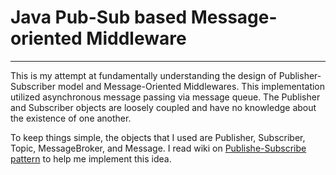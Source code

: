 # Java Pub-Sub based Message-oriented Middleware
---
This is my attempt at fundamentally understanding the design of Publisher-Subscriber model and Message-Oriented Middlewares. 
This implementation utilized asynchronous message passing via message queue. The Publisher and Subscriber objects are loosely coupled
and have no knowledge about the existence of one another. 

To keep things simple, the objects that I used are Publisher, Subscriber, Topic, MessageBroker, and Message. 
I read wiki on [Publishe-Subscribe pattern](https://en.wikipedia.org/wiki/Publish–subscribe_pattern) to help me implement this idea.

  